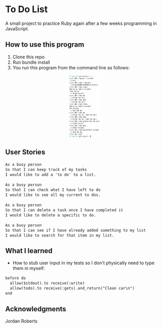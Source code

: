 # To Do List

A small project to practice Ruby again after a few weeks programming in JavaScript.

## How to use this program
1. Clone this repo
2. Run bundle install
3. You run this program from the command line as follows:

<center><img src="Screenshot.png" height="200" width="100"</img></center>

## User Stories

```
As a busy person
So that I can keep track of my tasks
I would like to add a 'to do' to a list.

As a busy person
So that I can check what I have left to do
I would like to see all my current to dos.

As a busy person
So that I can delete a task once I have completed it
I would like to delete a specific to do.

As a busy person
So that I can see if I have already added something to my list
I would like to search for that item in my list.
```

## What I learned
* How to stub user input in my tests so I don't physically need to type them in myself:
```
before do
  allow($stdout).to receive(:write)
  allow(todo).to receive(:gets).and_return("Clean car\n")
end
```

## Acknowledgments
Jordan Roberts
